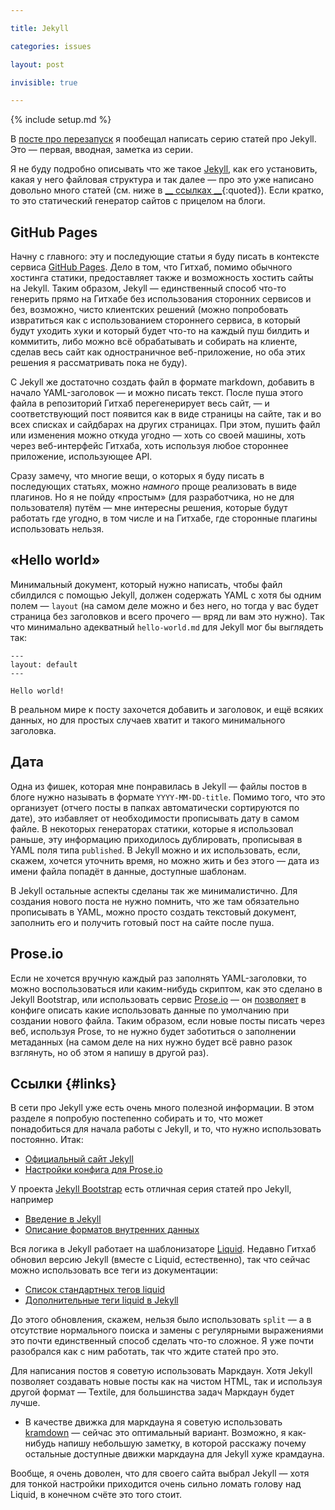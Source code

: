 ```yaml
---

title: Jekyll

categories: issues

layout: post

invisible: true

---
```


{% include setup.md %}

В [посте про перезапуск](http://kizu.ru/issues/restart/) я пообещал написать серию статей про Jekyll. Это — первая, вводная, заметка из серии.

Я не буду подробно описывать что же такое [Jekyll](https://github.com/mojombo/jekyll), как его установить, какая у него файловая структура и так далее — про это уже написано довольно много статей (см. ниже в [__ ссылках __](#links){:quoted}). Если кратко, то это статический	 генератор сайтов с прицелом на блоги.

## GitHub Pages

Начну с главного: эту и последующие статьи я буду писать в контексте сервиса [GitHub Pages](http://pages.github.com). Дело в том, что Гитхаб, помимо обычного хостинга статики, предоставляет также и возможность хостить сайты на Jekyll. Таким образом, Jekyll — единственный способ что-то генерить прямо на Гитхабе без использования сторонних сервисов и без, возможно, чисто клиентских решений (можно попробовать извратиться как с использованием стороннего сервиса, в который будут уходить хуки и который будет что-то на каждый пуш билдить и коммитить, либо можно всё обрабатывать и собирать на клиенте, сделав весь сайт как одностраничное веб-приложение, но оба этих решения я рассматривать пока не буду).

С Jekyll же достаточно создать файл в формате markdown, добавить в начало YAML-заголовок — и можно писать текст. После пуша этого файла в репозиторий Гитхаб перегенерирует весь сайт, — и соответствующий пост появится как в виде страницы на сайте, так и во всех списках и сайдбарах на других страницах. При этом, пушить файл или изменения можно откуда угодно — хоть со своей машины, хоть через веб-интерфейс Гитхаба, хоть используя любое стороннее приложение, использующее API.

Сразу замечу, что многие вещи, о которых я буду писать в последующих статьях, можно _намного_ проще реализовать в виде плагинов. Но я не пойду «простым» (для разработчика, но не для пользователя) путём — мне интересны решения, которые будут работать где угодно, в том числе и на Гитхабе, где сторонные плагины использовать нельзя.

## «Hello world»

Минимальный документ, который нужно написать, чтобы файл сбилдился с помощью Jekyll, должен содержать YAML с хотя бы одним полем — `layout` (на самом деле можно и без него, но тогда у вас будет страница без заголовков и всего прочего — вряд ли вам это нужно). Так что минимально адекватный `hello-world.md` для Jekyll мог бы выглядеть так:


    ---
    layout: default
    ---

    Hello world!

В реальном мире к посту захочется добавить и заголовок, и ещё всяких данных, но для простых случаев хватит и такого минимального заголовка.

## Дата

Одна из фишек, которая мне понравилась в Jekyll — файлы постов в блоге нужно называть в формате `YYYY-MM-DD-title`. Помимо того, что это организует (отчего посты в папках автоматически сортируются по дате), это избавляет от необходимости прописывать дату в самом файле. В некоторых генераторах статики, которые я использовал раньше, эту информацию приходилось дублировать, прописывая в YAML поля типа `published`. В Jekyll можно и их использовать, если, скажем, хочется уточнить время, но можно жить и без этого — дата из имени файла попадёт в данные, доступные шаблонам.

В Jekyll остальные аспекты сделаны так же минималистично. Для создания нового поста не нужно помнить, что же там обязательно прописывать в YAML, можно просто создать текстовый документ, заполнить его и получить готовый пост на сайте после пуша.

## Prose.io

Если не хочется вручную каждый раз заполнять YAML-заголовки, то можно воспользоваться или каким-нибудь скриптом, как это сделано в Jekyll Bootstrap, или использовать сервис [Prose.io](http://prose.io) — он [позволяет](http://prose.io/help/handbook.html#metadata_defaults) в конфиге описать какие использовать данные по умолчанию при создании нового файла. Таким образом, если новые посты писать через веб, используя Prose, то не нужно будет заботиться о заполнении метаданных (на самом деле на них нужно будет всё равно разок взглянуть, но об этом я напишу в другой раз).

## Ссылки {#links}

В сети про Jekyll уже есть очень много полезной информации. В этом разделе я попробую постепенно собирать и то, что может понадобиться для начала работы с Jekyll, и то, что нужно использовать постоянно. Итак:

- [Официальный сайт Jekyll](http://jekyllrb.com)
- [Настройки конфига для Prose.io](http://prose.io/help/handbook.html)

У проекта [Jekyll Bootstrap](http://jekyllbootstrap.com) есть отличная серия статей про Jekyll, например

- [Введение в Jekyll](http://jekyllbootstrap.com/lessons/jekyll-introduction.html)
- [Описание форматов внутренних данных](http://jekyllbootstrap.com/api/template-data-api.html)

Вся логика в Jekyll работает на шаблонизаторе [Liquid](http://www.liquidmarkup.org). Недавно Гитхаб обновил версию Jekyll (вместе с Liquid, естественно), так что сейчас можно использовать все теги из документации:

- [Список стандартных тегов liquid](https://github.com/shopify/liquid/wiki/liquid-for-designers)
- [Дополнительные теги liquid в Jekyll](https://github.com/mojombo/jekyll/wiki/liquid-extensions)

До этого обновления, скажем, нельзя было использовать `split` — а в отсутствие нормального поиска и замены с регулярными выражениями это почти единственный способ сделать что-то сложное. Я уже почти разобрался как с ним работать, так что ждите статей про это.

Для написания постов я советую использовать Маркдаун. Хотя Jekyll позволяет создавать новые посты как на чистом HTML, так и используя другой формат — Textile, для большинства задач Маркдаун будет лучше.

- В качестве движка для маркдауна я советую использовать [kramdown](http://kramdown.rubyforge.org) — сейчас это оптимальный вариант. Возможно, я как-нибудь напишу небольшую заметку, в которой расскажу почему остальные доступные движки маркдауна для Jekyll хуже крамдауна.

Вообще, я очень доволен, что для своего сайта выбрал Jekyll — хотя для тонкой настройки приходится очень сильно ломать голову над Liquid, в конечном счёте это того стоит.